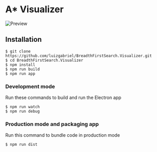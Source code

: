 # A* Visualizer

![Preview](https://i.imgur.com/G5BIYOG.png)

## Installation

```shell script
$ git clone https://github.com/luizgabriel/BreadthFirstSearch.Visualizer.git
$ cd BreadthFirstSearch.Visualizer
$ npm install
$ npm run build
$ npm run app
```

### Development mode
Run these commands to build and run the Electron app
```shell script
$ npm run watch
$ npm run debug
```

### Production mode and packaging app
Run this command to bundle code in production mode
``` bash
$ npm run dist
```